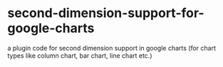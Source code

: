 second-dimension-support-for-google-charts
==========================================

a plugin code for second dimension support in google charts (for chart types like column chart, bar chart, line chart etc.)
